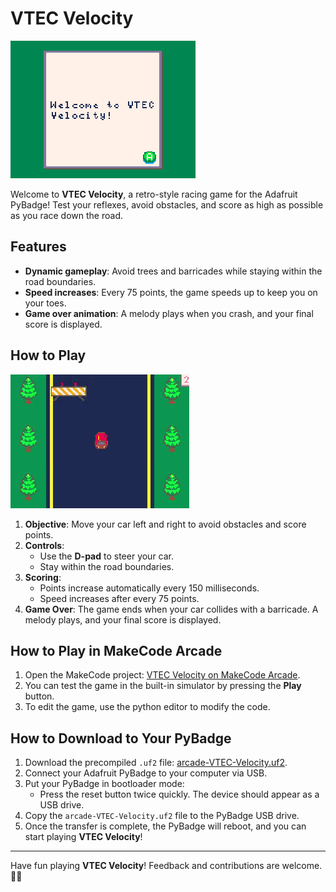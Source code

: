 # VTEC Velocity

![Header](asset_files/README_images/header_image.png)

Welcome to **VTEC Velocity**, a retro-style racing game for the Adafruit PyBadge! Test your reflexes, avoid obstacles, and score as high as possible as you race down the road.

## Features
- **Dynamic gameplay**: Avoid trees and barricades while staying within the road boundaries.
- **Speed increases**: Every 75 points, the game speeds up to keep you on your toes.
- **Game over animation**: A melody plays when you crash, and your final score is displayed.

## How to Play

![GamePlay](asset_files/README_images/game_play.gif)

1. **Objective**: Move your car left and right to avoid obstacles and score points. 
2. **Controls**:
   - Use the **D-pad** to steer your car.
   - Stay within the road boundaries.
3. **Scoring**:
   - Points increase automatically every 150 milliseconds.
   - Speed increases after every 75 points.
4. **Game Over**: The game ends when your car collides with a barricade. A melody plays, and your final score is displayed.

## How to Play in MakeCode Arcade
1. Open the MakeCode project: [VTEC Velocity on MakeCode Arcade](https://arcade.makecode.com/S69742-78220-18820-02347).
2. You can test the game in the built-in simulator by pressing the **Play** button.
3. To edit the game, use the python editor to modify the code.

## How to Download to Your PyBadge
1. Download the precompiled `.uf2` file: [arcade-VTEC-Velocity.uf2](asset_files/arcade-VTEC-Velocity.uf2).
2. Connect your Adafruit PyBadge to your computer via USB.
3. Put your PyBadge in bootloader mode:
   - Press the reset button twice quickly. The device should appear as a USB drive.
4. Copy the `arcade-VTEC-Velocity.uf2` file to the PyBadge USB drive.
5. Once the transfer is complete, the PyBadge will reboot, and you can start playing **VTEC Velocity**!



---

Have fun playing **VTEC Velocity**! Feedback and contributions are welcome. 🚗💨

 